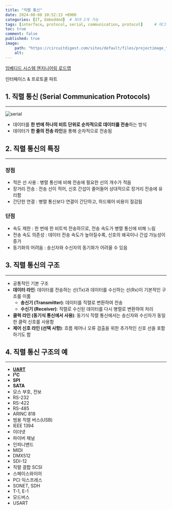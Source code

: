 ```yaml
---
title: "직렬 통신"
date: 2024-08-08 10:52:13 +0900
categories: [IT, Embedded]  # 최대 2개 가능
tags: [interface, protocol, serial, communication, protocol]     # 태그는 항상 소문자로 작성할 것
toc: true
comment: false
published: true
image:
    path: "https://circuitdigest.com/sites/default/files/projectimage_tut/Serial-Communication-Protocol.png" 
    alt: 
---
```

[임베디드 시스템 엔지니어링 로드맵](https://jinhg0214.github.io/posts/Roadmap/)

인터페이스 & 프로토콜 파트

## 1. 직렬 통신 (Serial Communication Protocols)
---
![serial](https://cdn11.bigcommerce.com/s-ybeckn7x79/images/stencil/original/image-manager/serial-communication-diagram3.jpg)
- 데이터를 **한 번에 하나의 비트 단위로 순차적으로 데이터를 전송**하는 방식
- 데이터가 **한 줄의 전송 라인**을 통해 순차적으로 전송됨

## 2. 직렬 통신의 특징
---

### 장점
- 적은 선 사용 : 병렬 통신에 비해 전송에 필요한 선의 개수가 적음
- 장거리 전송 : 전송 선이 적어, 신호 간섭이 줄어들어 상대적으로 장거리 전송에 유리함
- 간단한 연결 : 병렬 통신보다 연결이 간단하고, 하드웨어 비용이 절감됨

### 단점
- 속도 제한 : 한 번에 한 비트씩 전송하므로, 전송 속도가 병렬 통신에 비해 느림
- 전송 속도 의존성 : 데이터 전송 속도가 높아질수록, 신호의 왜곡이나 간섭 가능성이 증가
- 동기화의 어려움 : 송신자와 수신자의 동기화가 어려울 수 있음

## 3. 직렬 통신의 구조
---
- 공통적인 기본 구조
- **데이터 라인**: 데이터를 전송하는 선(Tx)과 데이터를 수신하는 선(Rx)이 기본적인 구조를 이룸
	- **송신기 (Transmitter)**: 데이터를 직렬로 변환하여 전송
	- **수신기 (Receiver)**: 직렬로 수신된 데이터를 다시 병렬로 변환하여 처리
- **클럭 라인 (동기식 통신에서 사용)**: 동기식 직렬 통신에서는 송신자와 수신자가 동일한 클럭 신호를 사용함
- **제어 신호 라인 (선택 사항)**: 흐름 제어나 오류 검출을 위한 추가적인 신호 선을 포함하기도 함

## 4. 직렬 통신 구조의 예
---
- [**UART**](https://jinhg0214.github.io/posts/UART/)
- **I²C**
- **SPI**
- **SATA**
- 모스 부호, 전보
- RS-232
- RS-422
- RS-485
- ARINC 818
- 범용 직렬 버스(USB)
- IEEE 1394
- 이더넷
- 파이버 채널
- 인피니밴드
- MIDI
- DMX512
- SDI-12
- 직렬 결합 SCSI
- 스페이스와이어
- PCI 익스프레스
- SONET, SDH
- T-1, E-1
- 모드버스
- USART